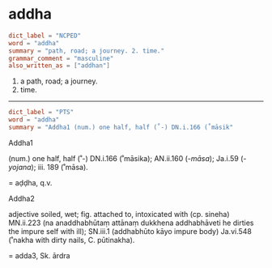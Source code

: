 # addha

``` toml
dict_label = "NCPED"
word = "addha"
summary = "path, road; a journey. 2. time."
grammar_comment = "masculine"
also_written_as = ["addhan"]
```

1. a path, road; a journey.
2. time.

--------------------

``` toml
dict_label = "PTS"
word = "addha"
summary = "Addha1 (num.) one half, half (˚-) DN.i.166 (˚māsik"
```

Addha1

(num.) one half, half (˚\-) DN.i.166 (˚māsika); AN.ii.160 (*\-māsa*); Ja.i.59 (*\-yojana*); iii. 189 (˚māsa).

= aḍḍha, q.v.

Addha2

adjective soiled, wet; fig. attached to, intoxicated with (cp. sineha) MN.ii.223 (na anaddhabhūtaṃ attānaṃ dukkhena addhabhāveti he dirties the impure self with ill); SN.iii.1 (addhabhūto kāyo impure body) Ja.vi.548 (˚nakha with dirty nails, C. pūtinakha).

= adda3, Sk. ārdra

